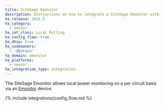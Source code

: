 ```yaml
---
title: SiteSage Emonitor
description: Instructions on how to integrate a SiteSage Emonitor within Home Assistant.
ha_release: 2021.5
ha_category:
  - Sensor
ha_iot_class: Local Polling
ha_config_flow: true
ha_dhcp: true
ha_codeowners:
  - '@bdraco'
ha_domain: emonitor
ha_platforms:
  - sensor
ha_integration_type: integration
---
```


The SiteSage Emonitor allows local power monitoring on a per circuit basis via an [Emonitor](https://powerhousedynamics.com/solutions/sitesage/) device.

{% include integrations/config_flow.md %}
